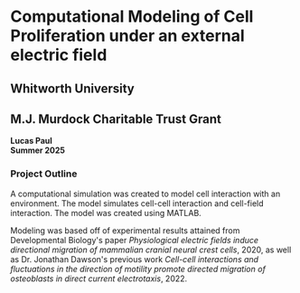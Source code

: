 # Computational Modeling of Cell Proliferation under an external electric field  
## Whitworth University  
## M.J. Murdock Charitable Trust Grant   

**Lucas Paul**    
**Summer 2025**  


### Project Outline 
A computational simulation was created to model cell interaction with an environment. 
The model simulates cell-cell interaction and cell-field interaction. The model 
was created using MATLAB. 

Modeling was based off of experimental results attained from Developmental 
Biology's paper *Physiological electric fields induce directional migration of mammalian cranial neural crest cells*, 2020, as well as 
Dr. Jonathan Dawson's previous work *Cell-cell interactions and fluctuations in
the direction of motility promote directed migration of osteoblasts in direct 
current electrotaxis*, 2022.



